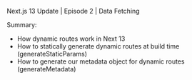 Next.js 13 Update | Episode 2 | Data Fetching

Summary:
- How dynamic routes work in Next 13
- How to statically generate dynamic routes at build time (generateStaticParams)
- How to generate our metadata object for dynamic routes (generateMetadata) 